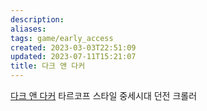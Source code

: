```yaml
---
description:
aliases: 
tags: game/early_access
created: 2023-03-03T22:51:09
updated: 2023-07-11T15:21:07
title: 다크 앤 다커
---
```

[다크 앤 다커](https://store.steampowered.com/app/2016590/Dark_and_Darker/) 타르코프 스타일 중세시대 던전 크롤러 